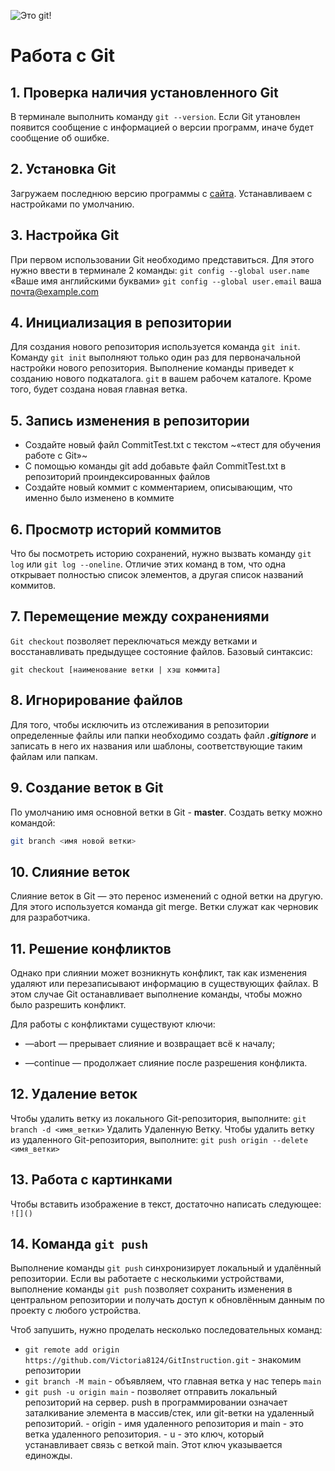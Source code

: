 ![Это git!](2color-lightbg@2x.png)

# Работа с Git 
## 1. Проверка наличия установленного Git
В терминале выполнить команду `git --version`. Если Git утановлен появится сообщение с информацией о версии программ, иначе будет сообщение об ошибке. 

## 2. Установка Git
Загружаем последнюю версию программы с [сайта](https://git-scm.com/download/ ). Устанавливаем с настройками по умолчанию.  

## 3. Настройка Git
При первом использовании Git необходимо представиться.
Для этого нужно ввести в терминале 2 команды:
`git config --global user.name` «Ваше имя английскими буквами»
`git config --global user.email` ваша почта@example.com

## 4. Инициализация в репозитории
Для создания нового репозитория используется команда `git init`. Команду `git init` выполняют только один раз для первоначальной настройки нового репозитория. Выполнение команды приведет к созданию нового подкаталога. `git` в вашем рабочем каталоге. Кроме того, будет создана новая главная ветка.

## 5. Запись изменения в репозитории 
* Создайте новый файл CommitTest.txt с текстом ~«тест для обучения работе с Git»~
* С помощью команды git add добавьте файл CommitTest.txt в репозиторий проиндексированных файлов
* Создайте новый коммит с комментарием, описывающим, что именно было изменено в коммите

## 6. Просмотр историй коммитов
 Что бы посмотреть историю сохранений, нужно вызвать команду `git log` или `git log --oneline`. Отличие этих команд в том, что одна открывает полностью список элементов, а другая список названий коммитов.

## 7. Перемещение между сохранениями 
  `Git checkout` позволяет переключаться между ветками и восстанавливать предыдущее состояние файлов. Базовый синтаксис:

```
git checkout [наименование ветки | хэш коммита]
```
## 8. Игнорирование файлов
Для того, чтобы исключить из отслеживания в репозитории определенные файлы или папки необходимо создать файл ***.gitignore*** и записать в него их названия или шаблоны, соответствующие таким файлам или папкам.

## 9. Создание веток в Git
По умолчанию имя основной ветки в Git - **master**.
Создать ветку можно командой:
```bash
git branch <имя новой ветки>
```  
## 10. Слияние веток
Слияние веток в Git — это перенос изменений с одной ветки на другую. Для этого используется команда git merge. Ветки служат как черновик для разработчика.
 
## 11. Решение конфликтов
 Однако при слиянии может возникнуть конфликт, так как изменения удаляют или перезаписывают информацию в существующих файлах. В этом случае Git останавливает выполнение команды, чтобы можно было разрешить конфликт.

 Для работы с конфликтами существуют ключи:

* —abort — прерывает слияние и возвращает всё к началу;

* —continue — продолжает слияние после разрешения конфликта.

## 12. Удаление веток
Чтобы удалить ветку из локального Git-репозитория, выполните:
 `git branch -d <имя_ветки>` Удалить Удаленную Ветку. Чтобы удалить ветку из удаленного Git-репозитория, выполните:
 `git push origin --delete <имя_ветки>`


## 13. Работа с картинками
Чтобы вставить изображение в текст, достаточно написать следующее: `![]()`

## 14. Команда `git push`
Выполнение команды `git push` синхронизирует локальный и удалённый репозитории. Если вы работаете с несколькими устройствами, выполнение команды `git push` позволяет сохранить изменения в центральном репозитории и получать доступ к обновлённым данным по проекту с любого устройства.

Чтоб запушить, нужно проделать несколько последовательных команд: 

* `git remote add origin https://github.com/Victoria8124/GitInstruction.git` - знакомим репозитории
* `git branch -M main` - объявляем, что главная ветка у нас теперь `main`
* `git push -u origin main` - позволяет отправить локальный репозиторий на сервер. push в программировании означает заталкивание элемента в массив/стек, или git-ветки на удаленный репозиторий. - origin - имя удаленного репозитория и main - это ветка удаленного репозитория. - u - это ключ, который устанавливает связь с веткой main. Этот ключ указывается единожды.
















